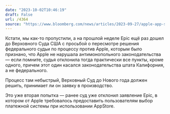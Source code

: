 ```yaml
---
date: "2023-10-02T10:46:19"
draft: False
url: /4364
source: "https://www.bloomberg.com/news/articles/2023-09-27/apple-app-store-ruling-challenged-at-supreme-court-by-epic-games"
---
```


Кстати, мы как-то пропустили, а на прошлой неделе Epic ещё раз дошел до Верховного Суда США с просьбой о пересмотре решения федерального судьи по процессу против Apple, которым было признано, что Apple не нарушала антимонопольного законодательства — если помните, судья отклонила тогда практически все пункты, кроме одного, причем этот один касался законодательства штата Калифорния, а не федерального. 

Процесс там небыстрый, Верховный Суд до Нового года должен решить, принимает ли он заявку в производство.

Это уже вторая попытка — ранее суд уже отклонил заявление Epic, в котором от Apple требовалось предоставить пользователям выбор платежной системы при использовании AppStore.
